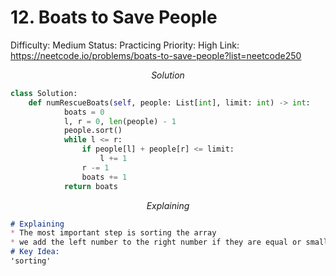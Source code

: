# 12. Boats to Save People

Difficulty: Medium
Status: Practicing
Priority: High
Link: https://neetcode.io/problems/boats-to-save-people?list=neetcode250

$$
Solution
$$

```python
class Solution:
    def numRescueBoats(self, people: List[int], limit: int) -> int:
            boats = 0
            l, r = 0, len(people) - 1
            people.sort()
            while l <= r:
                if people[l] + people[r] <= limit:
                    l += 1
                r -= 1
                boats += 1
            return boats
```

$$
Explaining
$$

```markdown
# Explaining
* The most important step is sorting the array
* we add the left number to the right number if they are equal or smaller than the limit we increment left and decrement right and add one boat, otherwise we decrement only right because the number in the right needs a complete boat but it self.
# Key Idea:
'sorting'
```